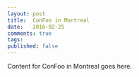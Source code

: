 ```yaml
---
layout: post
title:  ConFoo in Montreal
date:   2016-02-25
comments: true
tags: 
published: false
---
```

 
Content for ConFoo in Montreal goes here.
 
